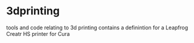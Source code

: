 # 3dprinting
tools and code relating to 3d printing
contains a definintion for a Leapfrog Creatr HS printer for Cura
